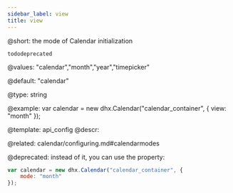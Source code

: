 ```yaml
---
sidebar_label: view
title: view
---          
```


@short: the mode of Calendar initialization

```tododeprecated ```

@values:
"calendar","month","year","timepicker"

@default:
"calendar"

@type: string

@example: 
var calendar = new dhx.Calendar("calendar_container", {
    view: "month"
});

@template:	api_config
@descr: 

@related:
calendar/configuring.md#calendarmodes

@deprecated: instead of it, you can use the [](calendar/api/calendar_mode_config.md) property:
~~~js
var calendar = new dhx.Calendar("calendar_container", {
    mode: "month"
});
~~~